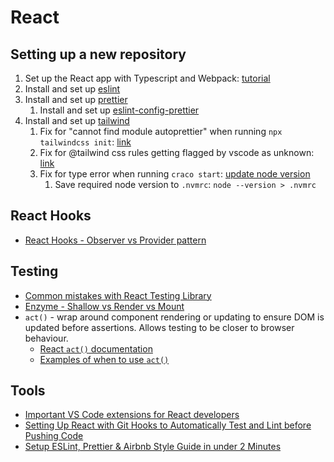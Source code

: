 # React

## Setting up a new repository

1. Set up the React app with Typescript and Webpack: [tutorial](https://www.smashingmagazine.com/2020/05/typescript-modern-react-projects-webpack-babel/)
2. Install and set up [eslint](https://eslint.org/docs/user-guide/getting-started)
3. Install and set up [prettier](https://prettier.io/docs/en/install.html)
   1. Install and set up [eslint-config-prettier](https://github.com/prettier/eslint-config-prettier#installation)
4. Install and set up [tailwind](https://tailwindcss.com/docs/guides/create-react-app)
   1. Fix for "cannot find module autoprettier" when running `npx tailwindcss init`: [link](https://stackoverflow.com/a/65179433)
   2. Fix for @tailwind css rules getting flagged by vscode as unknown: [link](https://stackoverflow.com/a/61333686)
   3. Fix for type error when running `craco start`: [update node version](https://stackoverflow.com/questions/65247279/typeerror-in-index-css-with-tailwind-and-typescript)
      1. Save required node version to `.nvmrc`: `node --version > .nvmrc`

## React Hooks

- [React Hooks - Observer vs Provider pattern](https://medium.com/javascript-in-plain-english/programming-patterns-with-react-hooks-329c22b96461)

## Testing

- [Common mistakes with React Testing Library](https://kentcdodds.com/blog/common-mistakes-with-react-testing-library)
- [Enzyme - Shallow vs Render vs Mount](https://gist.github.com/fokusferit/e4558d384e4e9cab95d04e5f35d4f913)
- `act()` - wrap around component rendering or updating to ensure DOM is updated before assertions. Allows testing to be closer to browser behaviour.
  - [React `act()` documentation](https://reactjs.org/docs/testing-recipes.html#act)
  - [Examples of when to use `act()`](https://github.com/mrdulin/react-act-examples/blob/master/sync.md)

## Tools

- [Important VS Code extensions for React developers](https://blog.usejournal.com/important-vs-code-extensions-for-react-developers-in-2020-2ca8185eee0a)
- [Setting Up React with Git Hooks to Automatically Test and Lint before Pushing Code](https://dev.to/nas5w/setting-up-react-with-git-hooks-to-automatically-test-and-lint-before-pushing-code-3fp9)
- [Setup ESLint, Prettier & Airbnb Style Guide in under 2 Minutes](https://dev.to/karlhadwen/setup-eslint-prettier-airbnb-style-guide-in-under-2-minutes-a27)
